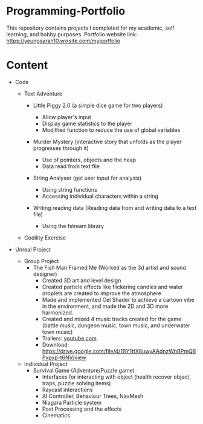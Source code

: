 # Programming-Portfolio
This repository contains projects I completed for my academic, self learning, and hobby purposes. 
Portfolio website link: https://yeungsarah10.wixsite.com/myportfolio

# Content
- Code
  - Text Adventure
    - Little Piggy 2.0 (a simple dice game for two players) 
      - Allow player's input 
      - Display game statistics to the player
      - Modilfied function to reduce the use of global variables
      
    - Murder Mystery (interactive story that unfolds as the player progresses through it) 
      - Use of pointers, objects and the heap
      - Data read from text file
    
    - String Analyser (get user input for analysis) 
      - Using string functions 
      - Accessing individual characters within a string
    
    - Writing reading data (Reading data from and writing data to a text file) 
      - Using the fstream library
     
  - Codility Exercise

- Unreal Project 
  - Group Project 
    - The Fish Man Framed Me
      (Worked as the 3d artist and sound designer)
      - Created 3D art and level design 
      - Created particle effects like flickering candles and water droplets are created to improve the atmosphere 
      - Made and implemented Cel Shader to achieve a cartoon vibe in the environment, and made the 2D and 3D more harmonized. 
      - Created and mixed 4 music tracks created for the game (battle music, dungeon music, town music, and underwater town music)
      - Trailers:	[youtube.com](https://www.youtube.com/watch?v=KkoYJ_MuS0I)
      - Download: https://drive.google.com/file/d/1BY1ttX8uwyAAdnzWhBPmQ8Pxpxp-t6NV/view
  - Individual Project
    - Survival Game (Adventure/Puzzle game) 
      - Interfaces for interacting with object (health recover object, traps, puzzle solving items) 
      - Raycast interactions
      - AI Controller, Behaviour Trees, NavMesh
      - Niagara Particle system
      - Post Processing and the effects
      - Cinematics
      


      
      
      
 
